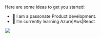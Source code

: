 
Here are some ideas to get you started:

- 🎤 I am a passonate Product development.
- 🌱 I’m currently learning Azure|Aws|React

<img src="https://github-readme-stats.vercel.app/api?username=BiranchiParida&&show_icons=true&title_color=ffffff&icon_color=bb2acf&text_color=daf7dc&bg_color=151515"/>
